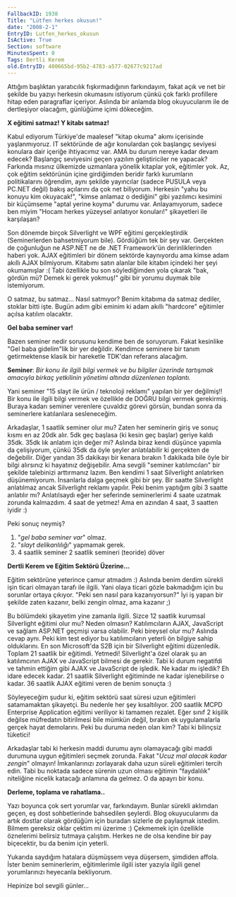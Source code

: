 ```yaml
---
FallbackID: 1938
Title: "Lütfen herkes okusun!"
date: "2008-2-1"
EntryID: Lutfen_herkes_okusun
IsActive: True
Section: software
MinutesSpent: 0
Tags: Dertli Kerem
old.EntryID: 400665bd-95b2-4783-a577-02677c9217ad
---
```

Attığım başlıktan yaratıcılık fışkırmadığının farkındayım, fakat açık ve
net bir şekilde bu yazıyı herkesin okumasını istiyorum çünkü çok farklı
profillere hitap eden paragraflar içeriyor. Aslında bir anlamda blog
okuyucularım ile de dertleşiyor olacağım, günlüğüme içimi dökeceğim.

**X eğitimi satmaz! Y kitabı satmaz!**

Kabul ediyorum Türkiye'de maalesef "kitap okuma" akımı içerisinde
yaşlanmıyoruz. IT sektöründe de ağır konulardan çok başlangıç seviyesi
konulara dair içeriğe ihtiyacımız var. AMA bu durum nereye kadar devam
edecek? Başlangıç seviyesini geçen yazılım geliştiriciler ne yapacak?
Farkında mısınız ülkemizde uzmanlara yönelik kitaplar yok, eğitimler
yok. Az, çok eğitim sektörünün içine girdiğimden beridir farklı
kurumların politikalarını öğrendim, aynı şekilde yayıncılar (sadece
PUSULA veya PC.NET değil) bakış açılarını da çok net biliyorum. Herkesin
"yahu bu konuyu kim okuyacak!", "kimse anlamaz o dediğini" gibi
yazılımcı kesimini bir küçümseme "aptal yerine koyma" durumu var.
Anlayamıyorum, sadece ben miyim "Hocam herkes yüzeysel anlatıyor
konuları!" şikayetleri ile karşılaşan?

Son dönemde birçok Silverlight ve WPF eğitimi gerçekleştirdik
(Seminerlerden bahsetmiyorum bile). Gördüğüm tek bir şey var. Gerçekten
de çoğunluğun ne ASP.NET ne de .NET Framework'ün derinliklerinden haberi
yok. AJAX eğitimleri bir dönem sektörde kaynıyordu ama kimse adam akıllı
AJAX bilmiyorum. Kitabımı satın alanlar bile kitabın içindeki her şeyi
okumamışlar :( Tabi özellikle bu son söylediğimden yola çıkarak "bak,
gördün mü? Demek ki gerek yokmuş!" gibi bir yorumu duymak bile
istemiyorum.

O satmaz, bu satmaz... Nasıl satmıyor? Benim kitabıma da satmaz dediler,
stoklar bitti işte. Bugün adım gibi eminim ki adam akıllı "hardcore"
eğitimler açılsa katılım olacaktır.

**Gel baba seminer var!**

Bazen seminer nedir sorusunu kendime ben de soruyorum. Fakat kesinlike
"Gel baba gidelim"lik bir yer değildir. Kendimce seminere bir tanım
getirmektense klasik bir hareketle TDK'dan referans alacağım.

**Seminer**: *Bir konu ile ilgili bilgi vermek ve bu bilgiler üzerinde
tartışmak amacıyla birkaç yetkilinin yönetimi altında düzenlenen
toplantı.*

Yani seminer "15 slayt ile ürün / teknoloji reklamı" yapılan bir yer
değilmiş!! Bir konu ile ilgili bilgi vermek ve özellikle de DOĞRU bilgi
vermek gerekirmiş. Buraya kadarı seminer verenlere çuvaldız görevi
görsün, bundan sonra da seminerlere katılanlara sesleneceğim.

Arkadaşlar, 1 saatlik seminer olur mu? Zaten her seminerin giriş ve
sonuç kısmı en az 20dk alır. 5dk geç başlasa (ki kesin geç başlar)
geriye kaldı 35dk. 35dk lık anlatım için değer mi? Aslında biraz kendi
düşünce yapımla da çelişiyorum, çünkü 35dk da öyle şeyler anlatılabilir
ki gerçekten de değebilir. Diğer yandan 35 dakikayı bir kenara bırakın 1
dakikada bile öyle bir bilgi alırsınız ki hayatınız değişebilir. Ama
sevgili "seminer katılımcıları" bir şekilde talebinizi arttırmanız
lazım. Ben kendimi 1 saat Silverlight anlatırken düşünemiyorum.
İnsanlarla dalga geçmek gibi bir şey. Bir saatte Silverlight anlatılmaz
ancak Silverlight reklamı yapılır. Peki benim yaptığım gibi 3 saatte
anlatılır mı? Anlatılsaydı eğer her seferinde seminerlerimi 4 saate
uzatmak zorunda kalmazdım. 4 saat de yetmez! Ama en azından 4 saat, 3
saatten iyidir :)

Peki sonuç neymiş?

1.  "*gel baba seminer var*" olmaz.
2.  "*slayt delikanlılığı*" yapmamak gerek.
3.  4 saatlik seminer 2 saatlik semineri (teoride) döver

**Dertli Kerem ve Eğitim Sektörü Üzerine...**

Eğitim sektörüne yeterince çamur atmadım :) Aslında benim derdim sürekli
işin ticari olmayan tarafı ile ilgili. Yani olaya ticari gözle
bakmadığım için bu sorunlar ortaya çıkıyor. "Peki sen nasıl para
kazanıyorsun?" İyi iş yapan bir şekilde zaten kazanır, belki zengin
olmaz, ama kazanır ;)

Bu bölümdeki şikayetim yine zamanla ilgili. Sizce 12 saatlik kurumsal
Silverlight eğitimi olur mu? Neden olmasın? Katılımcıların AJAX,
JavaScript ve sağlam ASP.NET geçmişi varsa olabilir. Peki bireysel olur
mu? Aslında cevap aynı. Peki kim test ediyor bu katılımcıların yeterli
ön bilgiye sahip olduklarını. En son Microsoft'da S2B için bir
Silverlight eğitimi düzenledik. Toplam 21 saatlik bir eğitimdi. Yetmedi!
Silverlight'a özel olarak şu an katılımcının AJAX ve JavaScript bilmesi
de gerekir. Tabi ki durum negatifdi ve tahmin ettiğim gibi AJAX ve
JavaScript de işledik. Ne kadar mı işledik? Eh idare edecek kadar. 21
saatlik Silverlight eğitiminde ne kadar işlenebilirse o kadar. 36
saatlik AJAX eğitimi veren de benim sonuçta :)

Söyleyeceğim şudur ki, eğitim sektörü saat süresi uzun eğitimleri
satamamaktan şikayetçi. Bu nedenle her şey kısaltılıyor. 200 saatlik
MCPD Enterprise Application eğitimi veriliyor ki tamamen rezalet. Eğer
sınıf 2 kişilik değilse müfredatın bitirilmesi bile mümkün değil,
bırakın ek uygulamalarla gerçek hayat demolarını. Peki bu duruma neden
olan kim? Tabi ki bilinçsiz tüketici!

Arkadaşlar tabi ki herkesin maddi durumu aynı olamayacağı gibi maddi
durumuna uygun eğitimleri seçmek zorunda. Fakat "*Ucuz mal alacak kadar
zengin*" olmayın! İmkanlarınızı zorlayarak daha uzun süreli eğitimleri
tercih edin. Tabi bu noktada sadece sürenin uzun olması eğitimin
"faydalılık" niteliğine nicelik katacağı anlamına da gelmez. O da apayrı
bir konu.

**Derleme, toplama ve rahatlama..**

Yazı boyunca çok sert yorumlar var, farkındayım. Bunlar sürekli aklımdan
geçen, eş dost sohbetlerinde bahsedilen şeylerdi. Blog okuyucularımı da
artık dostlar olarak gördüğüm için buradan sizlerle de paylaşmak
istedim. Bilmem gereksiz oklar çektim mi üzerime :) Çekmemek için
özellikle öznelerimi belirsiz tutmaya çalıştım. Herkes ne de olsa
kendine bir pay biçecektir, bu da benim için yeterli.

Yukarıda saydığım hatalara düşmüşsem veya düşersem, şimdiden affola.
İster benim seminerlerim, eğitimlerimle ilgili ister yazıyla ilgili
genel yorumlarınızı heyecanla bekliyorum.

Hepinize bol sevgili günler...


